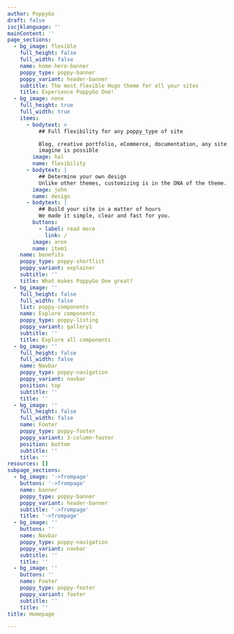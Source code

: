 ```yaml
---
author: PoppyGo
draft: false
iscjklanguage: ''
mainContent: ''
page_sections:
  - bg_image: flexible
    full_height: false
    full_width: false
    name: home-hero-banner
    poppy_type: poppy-banner
    poppy_variant: header-banner
    subtitle: The most flexible Hugo theme for all your sites
    title: Experience PoppyGo One!
  - bg_image: none
    full_height: true
    full_width: true
    items:
      - bodytext: >
          ## Full flexibility for any poppy_type of site

          Blog, creative portfolio, eCommerce, documentation, any site you can
          imagine is possible
        image: hal
        name: flexibility
      - bodytext: |
          ## Determine your own design
          Unlike other themes, customizing is in the DNA of the theme.
        image: john
        name: design
      - bodytext: |
          ## Build your site in a matter of hours
          We made it simple, clear and fast for you.
        buttons:
          - label: read more
            link: /
        image: aron
        name: item1
    name: benefits
    poppy_type: poppy-shortlist
    poppy_variant: explainer
    subtitle: ''
    title: What makes PoppyGo One great?
  - bg_image: ''
    full_height: false
    full_width: false
    list: poppy-components
    name: Explore components
    poppy_type: poppy-listing
    poppy_variant: gallery1
    subtitle: ''
    title: Explore all components
  - bg_image: ''
    full_height: false
    full_width: false
    name: Navbar
    poppy_type: poppy-navigation
    poppy_variant: navbar
    position: top
    subtitle: ''
    title: ''
  - bg_image: ''
    full_height: false
    full_width: false
    name: Footer
    poppy_type: poppy-footer
    poppy_variant: 3-column-footer
    position: bottom
    subtitle: ''
    title: ''
resources: []
subpage_sections:
  - bg_image: '->frompage'
    buttons: '->frompage'
    name: banner
    poppy_type: poppy-banner
    poppy_variant: header-banner
    subtitle: '->frompage'
    title: '->frompage'
  - bg_image: ''
    buttons: ''
    name: Navbar
    poppy_type: poppy-navigation
    poppy_variant: navbar
    subtitle: ''
    title: ''
  - bg_image: ''
    buttons: ''
    name: Footer
    poppy_type: poppy-footer
    poppy_variant: footer
    subtitle: ''
    title: ''
title: Homepage

---
```


